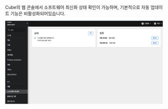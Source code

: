 Cube의 웹 콘솔에서 소프트웨어 최신화 상태 확인이 가능하며, 기본적으로 자동 업데이트 기능은 비활성화되어있습니다.

![cube-update.png](../../assets/images/cube-update.png)

